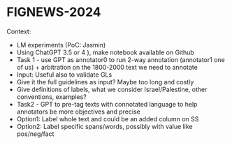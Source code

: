 # FIGNEWS-2024

 Context:
- LM experiments (PoC: Jasmin)
- Using ChatGPT 3.5 or 4 ), make notebook available on Github
- Task 1 - use GPT as annotator0 to run 2-way annotation (annotator1 one of us) + arbitration on the 1800-2000 text we need to annotate
- Input: Useful also to validate GLs
- Give it the full guidelines as input? Maybe too long and costly
- Give definitions of labels, what we consider Israel/Palestine, other conventions, examples?
- Task2 - GPT to pre-tag texts with connotated language to help annotators be more objectives and precise
- Option1: Label whole text and could be an added column on SS
- Option2: Label specific spans/words, possibly with value like pos/neg/fact
